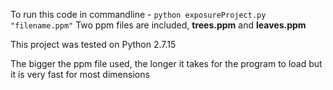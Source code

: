 To run this code in commandline - `python exposureProject.py "filename.ppm"`
Two ppm files are included, **trees.ppm** and **leaves.ppm**

This project was tested on Python 2.7.15

The bigger the ppm file used, the longer it takes for the program to load but it is very fast for most dimensions
